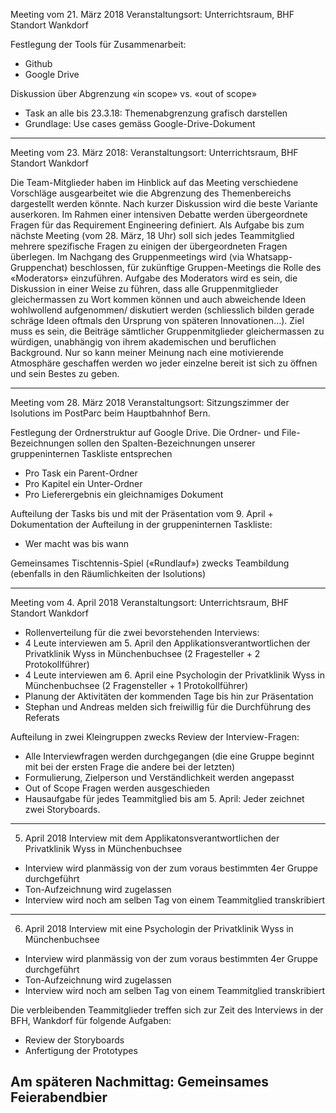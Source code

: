﻿Meeting vom 21. März 2018
Veranstaltungsort: Unterrichtsraum, BHF Standort Wankdorf

Festlegung der Tools für Zusammenarbeit:
- Github
- Google Drive

Diskussion über Abgrenzung «in scope» vs. «out of scope»
- Task an alle bis 23.3.18: Themenabgrenzung grafisch darstellen
- Grundlage: Use cases gemäss Google-Drive-Dokument

--------------------------------------------------------------------------------

Meeting vom 23. März 2018:
Veranstaltungsort: Unterrichtsraum, BHF Standort Wankdorf

Die Team-Mitglieder haben im Hinblick auf das Meeting verschiedene Vorschläge ausgearbeitet wie die Abgrenzung des Themenbereichs dargestellt werden könnte. Nach kurzer Diskussion wird die beste Variante auserkoren.
Im Rahmen einer intensiven Debatte werden übergeordnete Fragen für das Requirement Engineering definiert. Als Aufgabe bis zum nächste Meeting (vom 28. März, 18 Uhr) soll sich jedes Teammitglied mehrere spezifische Fragen zu einigen der übergeordneten Fragen überlegen.
Im Nachgang des Gruppenmeetings wird (via Whatsapp-Gruppenchat) beschlossen, für zukünftige Gruppen-Meetings die Rolle des «Moderators» einzuführen. Aufgabe des Moderators wird es sein, die Diskussion in einer Weise zu führen, dass alle Gruppenmitglieder gleichermassen zu Wort kommen können und auch abweichende Ideen wohlwollend aufgenommen/ diskutiert werden (schliesslich bilden gerade schräge Ideen oftmals den Ursprung von späteren Innovationen…).
Ziel muss es sein, die Beiträge sämtlicher Gruppenmitglieder gleichermassen zu würdigen, unabhängig von ihrem akademischen und beruflichen Background. Nur so kann meiner Meinung nach eine motivierende Atmosphäre geschaffen werden wo jeder einzelne bereit ist sich zu öffnen und sein Bestes zu geben.

--------------------------------------------------------------------------------

Meeting vom 28. März 2018
Veranstaltungsort: Sitzungszimmer der Isolutions im PostParc beim Hauptbahnhof Bern.

Festlegung der Ordnerstruktur auf Google Drive. Die Ordner- und File-Bezeichnungen sollen den Spalten-Bezeichnungen unserer gruppeninternen Taskliste entsprechen
- Pro Task ein Parent-Ordner
- Pro Kapitel ein Unter-Ordner
- Pro Lieferergebnis ein gleichnamiges Dokument

Aufteilung der Tasks bis und mit der Präsentation vom 9. April + Dokumentation der Aufteilung in der gruppeninternen Taskliste:
- Wer macht was bis wann

Gemeinsames Tischtennis-Spiel («Rundlauf») zwecks Teambildung (ebenfalls in den Räumlichkeiten der Isolutions)

--------------------------------------------------------------------------------

Meeting vom 4. April 2018
Veranstaltungsort: Unterrichtsraum, BHF Standort Wankdorf

- Rollenverteilung für die zwei bevorstehenden Interviews:
- 4 Leute interviewen am 5. April den Applikationsverantwortlichen der Privatklinik Wyss in Münchenbuchsee (2 Fragesteller + 2 Protokollführer)
- 4 Leute interviewen am 6. April eine Psychologin der Privatklinik Wyss in Münchenbuchsee (2 Fragensteller + 1 Protokollführer)
- Planung der Aktivitäten der kommenden Tage bis hin zur Präsentation
- Stephan und Andreas melden sich freiwillig für die Durchführung des Referats

Aufteilung in zwei Kleingruppen zwecks Review der Interview-Fragen:
- Alle Interviewfragen werden durchgegangen (die eine Gruppe beginnt mit bei der ersten Frage die andere bei der letzten)
- Formulierung, Zielperson und Verständlichkeit werden angepasst
- Out of Scope Fragen werden ausgeschieden
- Hausaufgabe für jedes Teammitglied bis am 5. April: Jeder zeichnet zwei Storyboards.

--------------------------------------------------------------------------------

5. April 2018
Interview mit dem Applikatonsverantwortlichen der Privatklinik Wyss in Münchenbuchsee
- Interview wird planmässig von der zum voraus bestimmten 4er Gruppe durchgeführt
- Ton-Aufzeichnung wird zugelassen
- Interview wird noch am selben Tag von einem Teammitglied transkribiert

--------------------------------------------------------------------------------

6. April 2018
Interview mit eine Psychologin der Privatklinik Wyss in Münchenbuchsee
- Interview wird planmässig von der zum voraus bestimmten 4er Gruppe durchgeführt
- Ton-Aufzeichnung wird zugelassen
- Interview wird noch am selben Tag von einem Teammitglied transkribiert

Die verbleibenden Teammitglieder treffen sich zur Zeit des Interviews in der BFH, Wankdorf für folgende Aufgaben:
- Review der Storyboards
- Anfertigung der Prototypes

Am späteren Nachmittag: Gemeinsames Feierabendbier
--------------------------------------------------------------------------------